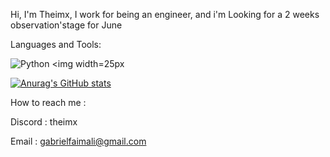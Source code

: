 Hi, I'm Theimx, I work for being an engineer, and i'm Looking for a 2 weeks observation'stage for June 

Languages and Tools:

![Python <img width=25px](https://cdn.jsdelivr.net/gh/devicons/devicon/icons/python/python-plain-wordmark.svg)


[![Anurag's GitHub stats](https://github-readme-stats.vercel.app/api?username=Theimx)](https://github.com/anuraghazra/github-readme-stats)

How to reach me :

Discord : theimx

Email : gabrielfaimali@gmail.com 
